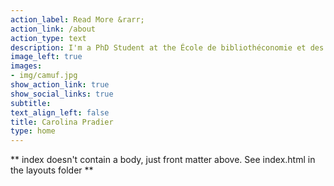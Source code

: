 ```yaml
---
action_label: Read More &rarr;
action_link: /about
action_type: text
description: I'm a PhD Student at the École de bibliothéconomie et des sciences de l'information (Université de Montréal). <br> I study gender inequalities in science.
image_left: true
images:
- img/camuf.jpg
show_action_link: true
show_social_links: true
subtitle: 
text_align_left: false
title: Carolina Pradier
type: home
---
```


** index doesn't contain a body, just front matter above.
See index.html in the layouts folder **
